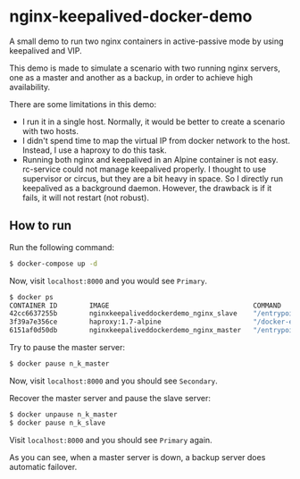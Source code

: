 # nginx-keepalived-docker-demo
A small demo to run two nginx containers in active-passive mode by using keepalived and VIP. 

This demo is made to simulate a scenario with two running nginx servers, one as a master and another as a backup, in order to achieve high availability. 

There are some limitations in this demo:
* I run it in a single host. Normally, it would be better to create a scenario with two hosts. 
* I didn't spend time to map the virtual IP from docker network to the host. Instead, I use a haproxy to do this task. 
* Running both nginx and keepalived in an Alpine container is not easy. rc-service could not manage keepalived properly. I thought to use supervisor or circus, but they are a bit heavy in space. So I directly run keepalived as a background daemon. However, the drawback is if it fails, it will not restart (not robust). 

## How to run

Run the following command: 

```bash
$ docker-compose up -d
```

Now, visit `localhost:8000` and you would see `Primary`. 

```bash
$ docker ps
CONTAINER ID        IMAGE                                    COMMAND                  CREATED             STATUS              PORTS                    NAMES
42cc6637255b        nginxkeepaliveddockerdemo_nginx_slave    "/entrypoint.sh"         28 seconds ago      Up 24 seconds       80/tcp                   nginxkeepaliveddockerdemo_nginx_slave_1
3f39a7e356ce        haproxy:1.7-alpine                       "/docker-entrypoin..."   28 seconds ago      Up 25 seconds       0.0.0.0:8000->6301/tcp   nginxkeepaliveddockerdemo_proxy_1
6151af0d50db        nginxkeepaliveddockerdemo_nginx_master   "/entrypoint.sh"         28 seconds ago      Up 24 seconds       80/tcp                   nginxkeepaliveddockerdemo_nginx_master_1
```

Try to pause the master server: 

```bash
$ docker pause n_k_master
```

Now, visit `localhost:8000` and you should see `Secondary`. 

Recover the master server and pause the slave server: 
```bash
$ docker unpause n_k_master
$ docker pause n_k_slave
```

Visit `localhost:8000` and you should see `Primary` again. 

As you can see, when a master server is down, a backup server does automatic failover. 
